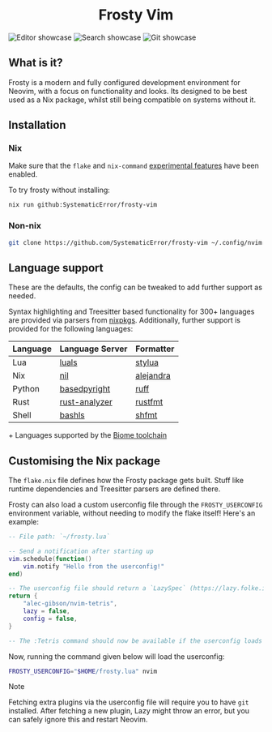 <h1 align="center">Frosty Vim</h1>

![Editor showcase](https://github.com/SystematicError/frosty-vim/assets/63366086/ab4f0a59-16db-47da-8530-d32565885db8)
![Search showcase](https://github.com/SystematicError/frosty-vim/assets/63366086/d7758606-91b1-46bd-ab93-1c4ec0b24a69)
![Git showcase](https://github.com/SystematicError/frosty-vim/assets/63366086/307e0922-a604-4b16-a4b3-6292e605bc95)

## What is it?

Frosty is a modern and fully configured development environment for Neovim, with a focus on functionality and looks. Its designed to be best used as a Nix package, whilst still being compatible on systems without it.

## Installation

### Nix

Make sure that the `flake` and `nix-command` [experimental features](https://nixos.org/manual/nix/unstable/development/experimental-features.html) have been enabled.

To try frosty without installing:

```bash
nix run github:SystematicError/frosty-vim
```

### Non-nix

```bash
git clone https://github.com/SystematicError/frosty-vim ~/.config/nvim --depth 1
```

## Language support

These are the defaults, the config can be tweaked to add further support as needed.

Syntax highlighting and Treesitter based functionality for 300+ languages are provided via parsers from [nixpkgs](https://search.nixos.org/packages?channel=unstable&query=vimPlugins.nvim-treesitter-parsers).
Additionally, further support is provided for the following languages:

| Language | Language Server                                             | Formatter                                             |
| -------- | ----------------------------------------------------------- | ----------------------------------------------------- |
| Lua      | [luals](https://github.com/LuaLS/lua-language-server)       | [stylua](https://github.com/JohnnyMorganz/StyLua)     |
| Nix      | [nil](https://github.com/oxalica/nil)                       | [alejandra](https://github.com/kamadorueda/alejandra) |
| Python   | [basedpyright](https://github.com/detachhead/basedpyright)   | [ruff](https://github.com/astral-sh/ruff)             |
| Rust     | [rust-analyzer](https://github.com/rust-lang/rust-analyzer) | [rustfmt](https://github.com/rust-lang/rustfmt)       |
| Shell    | [bashls](https://github.com/bash-lsp/bash-language-server)  | [shfmt](https://github.com/mvdan/sh)                  |

\+ Languages supported by the [Biome toolchain](https://biomejs.dev/internals/language-support/)

## Customising the Nix package

The `flake.nix` file defines how the Frosty package gets built. Stuff like runtime dependencies and Treesitter parsers are defined there.

Frosty can also load a custom userconfig file through the `FROSTY_USERCONFIG` environment variable, without needing to modify the flake itself! Here's an example:

```lua
-- File path: `~/frosty.lua`

-- Send a notification after starting up
vim.schedule(function()
    vim.notify "Hello from the userconfig!"
end)

-- The userconfig file should return a `LazySpec` (https://lazy.folke.io/spec)
return {
    "alec-gibson/nvim-tetris",
    lazy = false,
    config = false,
}

-- The :Tetris command should now be available if the userconfig loads correctly
```

Now, running the command given below will load the userconfig:

```bash
FROSTY_USERCONFIG="$HOME/frosty.lua" nvim
```

> [!NOTE]
> Fetching extra plugins via the userconfig file will require you to have `git` installed. After fetching a new plugin, Lazy might throw an error, but you can safely ignore this and restart Neovim.
